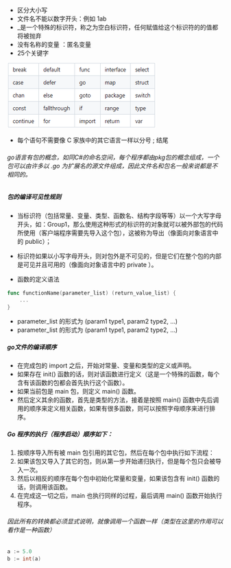 * 区分大小写
* 文件名不能以数字开头：例如 1ab
* _是一个特殊的标识符，称之为空白标识符，任何赋值给这个标识符的的值都将被抛弃
* 没有名称的变量 ：匿名变量
* 25个关键字

![img.png](img.png)

* 每个语句不需要像 C 家族中的其它语言一样以分号 ; 结尾


###### go语言有包的概念，如同C#的命名空间，每个程序都由pkg包的概念组成，一个包可以由许多以 .go 为扩展名的源文件组成，因此文件名和包名一般来说都是不相同的。


##### 包的编译可见性规则
* 当标识符（包括常量、变量、类型、函数名、结构字段等等）以一个大写字母开头，如：Group1，那么使用这种形式的标识符的对象就可以被外部包的代码所使用（客户端程序需要先导入这个包），这被称为导出（像面向对象语言中的 public）；
* 标识符如果以小写字母开头，则对包外是不可见的，但是它们在整个包的内部是可见并且可用的（像面向对象语言中的 private ）。


* 函数的定义语法
```go
func functionName(parameter_list) (return_value_list) {
	...
}

```
* parameter_list 的形式为 (param1 type1, param2 type2, …)
* parameter_list 的形式为 (param1 type1, param2 type2, …)


##### go文件的编译顺序
* 在完成包的 import 之后，开始对常量、变量和类型的定义或声明。
* 如果存在 init() 函数的话，则对该函数进行定义（这是一个特殊的函数，每个含有该函数的包都会首先执行这个函数）。
* 如果当前包是 main 包，则定义 main() 函数。
* 然后定义其余的函数，首先是类型的方法，接着是按照 main() 函数中先后调用的顺序来定义相关函数，如果有很多函数，则可以按照字母顺序来进行排序。


##### Go 程序的执行（程序启动）顺序如下：
1. 按顺序导入所有被 main 包引用的其它包，然后在每个包中执行如下流程：
2. 如果该包又导入了其它的包，则从第一步开始递归执行，但是每个包只会被导入一次。
3. 然后以相反的顺序在每个包中初始化常量和变量，如果该包含有 init() 函数的话，则调用该函数。
4. 在完成这一切之后，main 也执行同样的过程，最后调用 main() 函数开始执行程序。

###### 因此所有的转换都必须显式说明，就像调用一个函数一样（类型在这里的作用可以看作是一种函数）
```go
a := 5.0
b := int(a)
```
